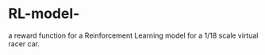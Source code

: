 # RL-model-
a reward function for a Reinforcement Learning model for a 1/18 scale virtual racer car.
